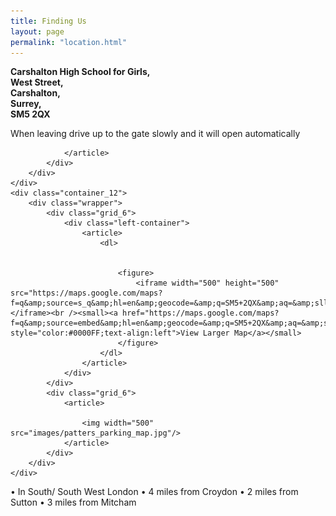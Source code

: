 ```yaml
---
title: Finding Us
layout: page
permalink: "location.html"
---
```


<div class="grid_12">
	<div class="container_12">
		<div class="wrapper">
			<div class="grid_6">
				<div class="left-container">
					<article>
						<dl>
							<strong class="color-3">
							<dt>Carshalton High School for Girls,</dt>
							<dt>West Street,</dt>
							<dt>Carshalton, </dt>
							<dt>Surrey, </dt>
							<dt>SM5 2QX</dt>
							</strong>
						</dl>
					</article>
				</div>
			</div>
			<div class="grid_6">
				<article>
					When leaving drive up to the gate slowly and it will open automatically
			
				</article>
			</div>
		</div>
	</div>
	<div class="container_12">
		<div class="wrapper">
			<div class="grid_6">
				<div class="left-container">
					<article>
						<dl>
				

							<figure>
  								<iframe width="500" height="500" src="https://maps.google.com/maps?f=q&amp;source=s_q&amp;hl=en&amp;geocode=&amp;q=SM5+2QX&amp;aq=&amp;sll=37.0625,-95.677068&amp;sspn=46.677964,93.076172&amp;ie=UTF8&amp;hq=&amp;hnear=SM5+2QX,+United+Kingdom&amp;ll=51.369632,-0.169295&amp;spn=0.004521,0.011362&amp;t=m&amp;z=17&amp;output=embed&amp;iwloc=near">&nbsp;</iframe><br /><small><a href="https://maps.google.com/maps?f=q&amp;source=embed&amp;hl=en&amp;geocode=&amp;q=SM5+2QX&amp;aq=&amp;sll=37.0625,-95.677068&amp;sspn=46.677964,93.076172&amp;ie=UTF8&amp;hq=&amp;hnear=SM5+2QX,+United+Kingdom&amp;ll=51.369632,-0.169295&amp;spn=0.004521,0.011362&amp;t=m&amp;z=14" style="color:#0000FF;text-align:left">View Larger Map</a></small>
							</figure>
						</dl>
					</article>
				</div>
			</div>
			<div class="grid_6">
				<article>
					
					<img width="500" src="images/patters_parking_map.jpg"/>
				</article>
			</div>
		</div>
	</div>
•	In South/ South West London
•	4 miles from Croydon
•	2 miles from Sutton
•	3 miles from Mitcham
</div>



